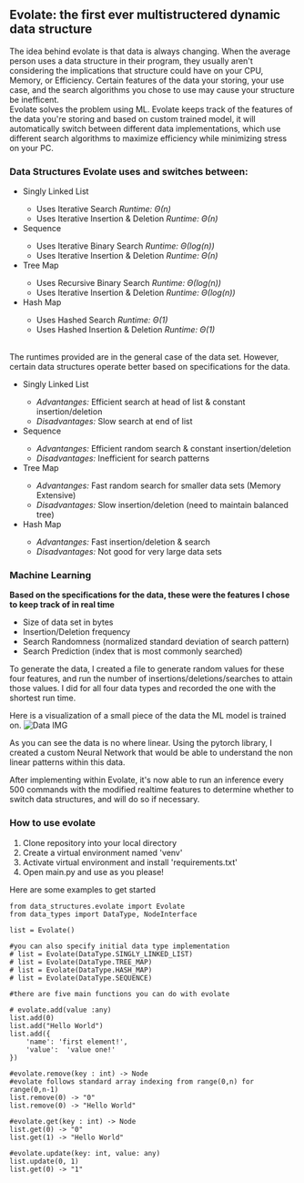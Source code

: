 ## Evolate: the first ever multistructered dynamic data structure

The idea behind evolate is that data is always changing. When the average person uses a data structure in their program, they usually aren't
considering the implications that structure could have on your CPU, Memory, or Efficiency. Certain features of the data your storing, your use case, and the search algorithms you chose to use may cause your structure be inefficent. 
<br>
Evolate solves the problem using ML. Evolate keeps track of the features of the data you're storing and based on custom trained model, it will automatically switch between different data implementations, which use different search algorithms to maximize efficiency while minimizing stress on your PC. 

<h3>Data Structures Evolate uses and switches between:</h3>
<ul>
    <li>Singly Linked List</li>
    <ul>
        <li>Uses Iterative Search <i>Runtime: Θ(n)</i></li>
        <li>Uses Iterative Insertion & Deletion <i>Runtime: Θ(n)</i></li>
    </ul>
    <li>Sequence</li>
    <ul>
        <li>Uses Iterative Binary Search <i>Runtime: Θ(log(n))</i></li>
        <li>Uses Iterative Insertion & Deletion <i>Runtime: Θ(n)</i></li>
    </ul>
    <li>Tree Map</li>
    <ul>
        <li>Uses Recursive Binary Search <i>Runtime: Θ(log(n))</i></li>
        <li>Uses Iterative Insertion & Deletion <i>Runtime: Θ(log(n))</i></li>
    </ul>
    <li>Hash Map</li>
    <ul>
        <li>Uses Hashed Search <i>Runtime: Θ(1)</i></li>
        <li>Uses Hashed Insertion & Deletion <i>Runtime: Θ(1)</i></li>
    </ul>
</ul>
  
<br>
The runtimes provided are in the general case of the data set. However, certain data structures operate better based on specifications for the data.
<ul>
    <li>Singly Linked List</li>
    <ul>
        <li><i>Advantanges:</i> Efficient search at head of list & constant insertion/deletion</li>
        <li><i>Disadvantages:</i> Slow search at end of list</li>
    </ul>
    <li>Sequence</li>
    <ul>
       <li><i>Advantanges:</i> Efficient random search  & constant insertion/deletion</li>
       <li><i>Disadvantages:</i> Inefficient for search patterns</li>
    </ul>
    <li>Tree Map</li>
    <ul>
       <li><i>Advantanges:</i> Fast random search for smaller data sets (Memory Extensive)</li>
       <li><i>Disadvantages:</i> Slow insertion/deletion (need to maintain balanced tree)</li>
    </ul>
    <li>Hash Map</li>
    <ul>
         <li><i>Advantanges:</i> Fast insertion/deletion & search</li>
         <li><i>Disadvantages:</i> Not good for very large data sets</li>
    </ul>
</ul>

<h3>Machine Learning</h3>

<b>Based on the specifications for the data, these were the features I chose to keep track of in real time</b>
<ul>
    <li>Size of data set in bytes</li>
    <li>Insertion/Deletion frequency</li>
    <li>Search Randomness (normalized standard deviation of search pattern)</li>
    <li>Search Prediction (index that is most commonly searched)</li>
</ul> 

To generate the data, I created a file to generate random values for these four features, and run the number of insertions/deletions/searches to attain those values. I did for all four data types and recorded the one
with the shortest run time. 

Here is a visualization of a small piece of the data the ML model is trained on.
<img src = "https://github.com/rahulmedicharla/evolate/blob/31bcba7c53fa796f07f0e96ee6887918cd6941fb/readme_images/visualization.png" alt="Data IMG"></img>

As you can see the data is no where linear. Using the pytorch library, I created a custom Neural Network that would be able to understand the non linear patterns within this data.

After implementing within Evolate, it's now able to run an inference every 500 commands with the modified realtime features to determine whether to switch data structures, and will do so if necessary.

<h3>How to use evolate</h3>
<ol>
    <li>Clone repository into your local directory</li>
    <li>Create a virtual environment named 'venv'</li>
    <li>Activate virtual environment and install 'requirements.txt'</li>
    <li>Open main.py and use as you please!</li>
</ol>

Here are some examples to get started

```
from data_structures.evolate import Evolate
from data_types import DataType, NodeInterface

list = Evolate()

#you can also specify initial data type implementation
# list = Evolate(DataType.SINGLY_LINKED_LIST)
# list = Evolate(DataType.TREE_MAP)
# list = Evolate(DataType.HASH_MAP)
# list = Evolate(DataType.SEQUENCE)

#there are five main functions you can do with evolate

# evolate.add(value :any)
list.add(0)
list.add("Hello World")
list.add({
    'name': 'first element!',
    'value':  'value one!'
})

#evolate.remove(key : int) -> Node
#evolate follows standard array indexing from range(0,n) for range(0,n-1)
list.remove(0) -> "0"
list.remove(0) -> "Hello World"

#evolate.get(key : int) -> Node
list.get(0) -> "0"
list.get(1) -> "Hello World"

#evolate.update(key: int, value: any)
list.update(0, 1)
list.get(0) -> "1"

```

